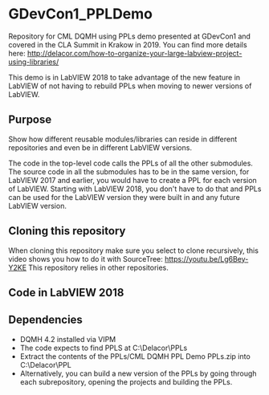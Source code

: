 # GDevCon1_PPLDemo
Repository for CML DQMH using PPLs demo presented at GDevCon1 and covered in the CLA Summit in Krakow in 2019. 
You can find more details here: 
http://delacor.com/how-to-organize-your-large-labview-project-using-libraries/

This demo is in LabVIEW 2018 to take advantage of the new feature in LabVIEW of not having to rebuild PPLs when moving to newer versions of LabVIEW.

## Purpose
Show how different reusable modules/libraries can reside in different repositories and even be in different LabVIEW versions.

The code in the top-level code calls the PPLs of all the other submodules.
The source code in all the submodules has to be in the same version, for LabVIEW 2017 and earlier, you would have to create a
PPL for each version of LabVIEW. Starting with LabVIEW 2018, you don't have to do that and PPLs can be used for the LabVIEW
version they were built in and any future LabVIEW version. 

## Cloning this repository
When cloning this repository make sure you select to clone recursively, this video shows you how to do it with SourceTree:
https://youtu.be/Lg6Bey-Y2KE
This repository relies in other repositories.

## Code in LabVIEW 2018

## Dependencies
* DQMH 4.2 installed via VIPM
* The code expects to find PPLS at C:\Delacor\PPLs
* Extract the contents of the PPLs/CML DQMH PPL Demo PPLs.zip into C:\Delacor\PPL
* Alternatively, you can build a new version of the PPLs by going through each subrepository, opening the projects and building the PPLs.
